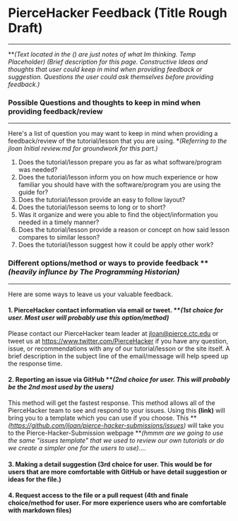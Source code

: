 # PierceHacker Feedback **(Title Rough Draft)**
---
***(Text located in the () are just notes of what Im thinking. Temp Placeholder)
(Brief description for this page. Constructive Ideas and thoughts that user could keep in mind when providing feedback or suggestion.  Questions the user could ask themselves before providing feedback.)*

### Possible Questions and thoughts to keep in mind when providing feedback/review 
---
Here's a list of question you may want to keep in mind when providing a feedback/review of the tutorial/lesson that you are using. **(Referring to the jloan Initial review.md for groundwork for this part.)*

1.  Does the tutorial/lesson prepare you as far as what software/program was needed?
2.  Does the tutorial/lesson inform you on how much experience or how familiar you should have with the software/program you are using the guide for?
3.  Does the tutorial/lesson provide an easy to follow layout?
4.  Does the tutorial/lesson seems to long or to short?
5.  Was it organize and were you able to find the object/information you needed in a timely manner?
6.  Does the tutorial/lesson provide a reason or concept on how said lesson compares to similar lesson?
7.  Does the tutorial/lesson suggest how it could be apply other work?

### Different options/method or ways to provide feedback ***(heavily influnce by The Programming Historian)*
---
Here are some ways to leave us your valuable feedback. 

#### 1.	PierceHacker contact information via email or tweet. ***(1st choice for user.  Most user will probably use this option/method)*
Please contact our PierceHacker team leader at jloan@pierce.ctc.edu or tweet us at https://www.twitter.com/PierceHacker if you have any question, issue, or recommendations with any of our tutorial/lesson or the site itself.  A brief description in the subject line of the email/message will help speed up the response time.
#### 2.	Reporting an issue via GitHub ***(2nd choice for user.  This will probably be the 2nd most used by the users)*
This method will get the fastest response.  This method allows all of the PierceHacker team to see and respond to your issues.  Using this **(link)** will bring you to a template which you can use if you choose.  This ***(https://github.com/jloan/pierce-hacker-submissions/issues)* will take you to the Pierce-Hacker-Submission webpage ***(hmmm are we going to use the same "issues template" that we used to review our own tutorials or do we create a simpler one for the users to use)*....
#### 3.	Making a detail suggestion **(3rd choice for user.  This would be for users that are more comfortable with GitHub or have detail suggestion or ideas for the file.)**
#### 4.	Request access to the file or a pull request **(4th and finale choice/method for user.  For more experience users who are comfortable with markdown files)**
